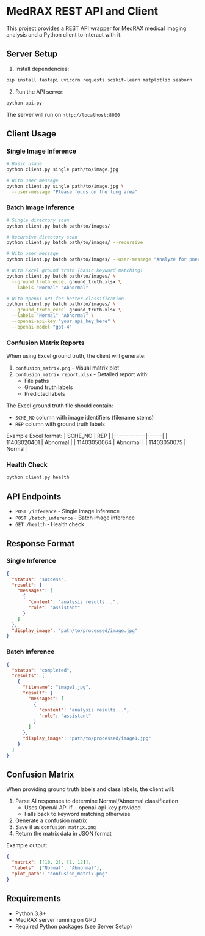 # MedRAX REST API and Client

This project provides a REST API wrapper for MedRAX medical imaging analysis and a Python client to interact with it.

## Server Setup

1. Install dependencies:
```bash
pip install fastapi uvicorn requests scikit-learn matplotlib seaborn
```

2. Run the API server:
```bash
python api.py
```

The server will run on `http://localhost:8000`

## Client Usage

### Single Image Inference
```bash
# Basic usage
python client.py single path/to/image.jpg

# With user message
python client.py single path/to/image.jpg \
  --user-message "Please focus on the lung area"
```

### Batch Image Inference
```bash
# Single directory scan
python client.py batch path/to/images/

# Recursive directory scan
python client.py batch path/to/images/ --recursive

# With user message
python client.py batch path/to/images/ --user-message "Analyze for pneumothorax"

# With Excel ground truth (basic keyword matching)
python client.py batch path/to/images/ \
  --ground_truth_excel ground_truth.xlsx \
  --labels "Normal" "Abnormal"

# With OpenAI API for better classification
python client.py batch path/to/images/ \
  --ground_truth_excel ground_truth.xlsx \
  --labels "Normal" "Abnormal" \
  --openai-api-key "your_api_key_here" \
  --openai-model "gpt-4"
```

### Confusion Matrix Reports

When using Excel ground truth, the client will generate:
1. `confusion_matrix.png` - Visual matrix plot
2. `confusion_matrix_report.xlsx` - Detailed report with:
   - File paths
   - Ground truth labels
   - Predicted labels

The Excel ground truth file should contain:
- `SCHE_NO` column with image identifiers (filename stems)
- `REP` column with ground truth labels

Example Excel format:
| SCHE_NO     | REP  |
|-------------|------|
| 11403020401 | Abnormal |
| 11403050064 | Abnormal |
| 11403050075 | Normal |

### Health Check
```bash
python client.py health
```

## API Endpoints

- `POST /inference` - Single image inference
- `POST /batch_inference` - Batch image inference
- `GET /health` - Health check

## Response Format

### Single Inference
```json
{
  "status": "success",
  "result": {
    "messages": [
      {
        "content": "analysis results...",
        "role": "assistant"
      }
    ]
  },
  "display_image": "path/to/processed/image.jpg"
}
```

### Batch Inference
```json
{
  "status": "completed",
  "results": [
    {
      "filename": "image1.jpg",
      "result": {
        "messages": [
          {
            "content": "analysis results...",
            "role": "assistant"
          }
        ]
      },
      "display_image": "path/to/processed/image1.jpg"
    }
  ]
}
```

## Confusion Matrix

When providing ground truth labels and class labels, the client will:
1. Parse AI responses to determine Normal/Abnormal classification
   - Uses OpenAI API if --openai-api-key provided
   - Falls back to keyword matching otherwise
2. Generate a confusion matrix
3. Save it as `confusion_matrix.png`
4. Return the matrix data in JSON format

Example output:
```json
{
  "matrix": [[10, 2], [1, 12]],
  "labels": ["Normal", "Abnormal"],
  "plot_path": "confusion_matrix.png"
}
```

## Requirements

- Python 3.8+
- MedRAX server running on GPU
- Required Python packages (see Server Setup)
